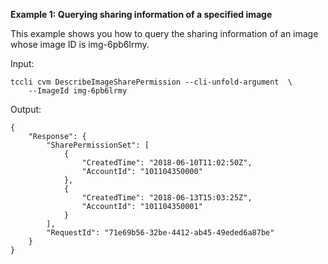 **Example 1: Querying sharing information of a specified image**

This example shows you how to query the sharing information of an image whose image ID is img-6pb6lrmy.

Input: 

```
tccli cvm DescribeImageSharePermission --cli-unfold-argument  \
    --ImageId img-6pb6lrmy
```

Output: 
```
{
    "Response": {
        "SharePermissionSet": [
            {
                "CreatedTime": "2018-06-10T11:02:50Z",
                "AccountId": "101104350000"
            },
            {
                "CreatedTime": "2018-06-13T15:03:25Z",
                "AccountId": "101104350001"
            }
        ],
        "RequestId": "71e69b56-32be-4412-ab45-49eded6a87be"
    }
}
```

